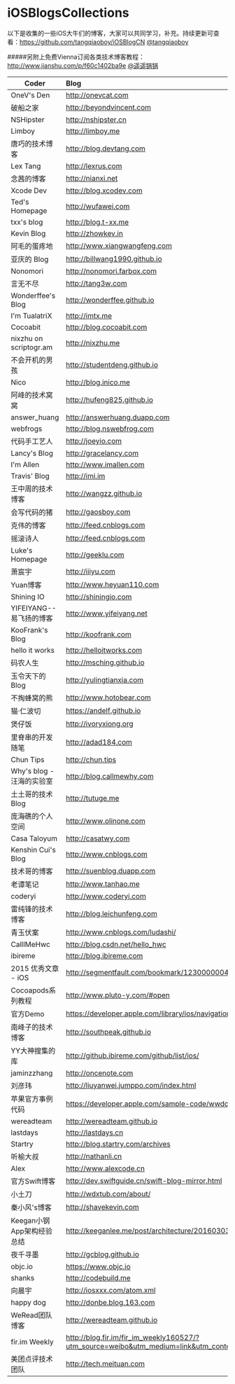 # iOSBlogsCollections

以下是收集的一些iOS大牛们的博客，大家可以共同学习，补充。持续更新可查看：https://github.com/tangqiaoboy/iOSBlogCN  [@tangqiaoboy](https://github.com/tangqiaoboy)

#####另附上免费Vienna订阅各类技术博客教程：http://www.jianshu.com/p/f60c1402ba9e  [@遥遥锅锅](http://www.jianshu.com/users/1c7d21358574/latest_articles)

|	Coder	|	Blog	|
| --------  | :-----  |
|	OneV's Den	|	http://onevcat.com	|
|	破船之家	|	http://beyondvincent.com	|
|	NSHipster	|	http://nshipster.cn	|
|	Limboy	|	http://limboy.me	|
|	唐巧的技术博客	|	http://blog.devtang.com	|
|	Lex Tang	|	http://lexrus.com	|
|	念茜的博客	|	http://nianxi.net	|
|	Xcode Dev	|	http://blog.xcodev.com	|
|	Ted's Homepage	|	http://wufawei.com	|
|	txx's blog	|	http://blog.t-xx.me	|
|	Kevin Blog	|	http://zhowkev.in	|
|	阿毛的蛋疼地	|	http://www.xiangwangfeng.com	|
|	亚庆的 Blog	|	http://billwang1990.github.io	|
|	Nonomori	|	http://nonomori.farbox.com	|
|	言无不尽	|	http://tang3w.com	|
|	Wonderffee's Blog	|	http://wonderffee.github.io	|
|	I'm TualatriX	|	http://imtx.me	|
|	Cocoabit	|	http://blog.cocoabit.com	|
|	nixzhu on scriptogr.am	|	http://nixzhu.me	|
|	不会开机的男孩	|	http://studentdeng.github.io	|
|	Nico	|	http://blog.inico.me	|
|	阿峰的技术窝窝	|	http://hufeng825.github.io	|
|	answer_huang	|	http://answerhuang.duapp.com	|
|	webfrogs	|	http://blog.nswebfrog.com	|
|	代码手工艺人	|	http://joeyio.com	|
|	Lancy's Blog	|	http://gracelancy.com	|
|	I'm Allen	|	http://www.imallen.com	|
|	Travis' Blog	|	http://imi.im	|
|	王中周的技术博客	|	http://wangzz.github.io	|
|	会写代码的猪	|	http://gaosboy.com	|
|	克伟的博客	|	http://feed.cnblogs.com	|
|	摇滚诗人	|	http://feed.cnblogs.com	|
|	Luke's Homepage	|	http://geeklu.com	|
|	萧宸宇	|	http://iiiyu.com	|
|	Yuan博客	|	http://www.heyuan110.com	|
|	Shining IO	|	http://shiningio.com	|
|	YIFEIYANG--易飞扬的博客	|	http://www.yifeiyang.net	|
|	KooFrank's Blog	|	http://koofrank.com	|
|	hello it works	|	http://helloitworks.com	|
|	码农人生	|	http://msching.github.io	|
|	玉令天下的Blog	|	http://yulingtianxia.com	|
|	不掏蜂窝的熊	|	http://www.hotobear.com	|
|	猫·仁波切	|	https://andelf.github.io	|
|	煲仔饭	|	http://ivoryxiong.org	|
|	里脊串的开发随笔	|	http://adad184.com	|
|	Chun Tips	|	http://chun.tips	|
|	Why's blog - 汪海的实验室	|	http://blog.callmewhy.com	|
|	土土哥的技术Blog	|	http://tutuge.me	|
|	庞海礁的个人空间	|	http://www.olinone.com	|
|	Casa Taloyum	|	http://casatwy.com	|
|	Kenshin Cui's Blog	|	http://www.cnblogs.com	|
|	技术哥的博客	|	http://suenblog.duapp.com	|
|	老谭笔记	|	http://www.tanhao.me	|
|	coderyi	|	http://www.coderyi.com	|
|	雷纯锋的技术博客	|	http://blog.leichunfeng.com	  |
|    青玉伏案           | http://www.cnblogs.com/ludashi/ |
|    CalllMeHwc         | http://blog.csdn.net/hello_hwc |
|    ibireme    |       http://blog.ibireme.com     |
|    2015 优秀文章 - iOS|http://segmentfault.com/bookmark/1230000004250380|
| Cocoapods系列教程|http://www.pluto-y.com/#open |
| 官方Demo |https://developer.apple.com/library/ios/navigation/#section=Resource%20Types&topic=Sample%20Code |
|南峰子的技术博客| http://southpeak.github.io |
|YY大神搜集的库|http://github.ibireme.com/github/list/ios/ |
|jaminzzhang     |    http://oncenote.com|
|刘彦玮     |     http://liuyanwei.jumppo.com/index.html|
|苹果官方事例代码|https://developer.apple.com/sample-code/wwdc/2015/|
|wereadteam|http://wereadteam.github.io|
|lastdays    |   http://lastdays.cn|
|Startry  |http://blog.startry.com/archives|
|听榆大叔|http://nathanli.cn|
|Alex|http://www.alexcode.cn|
|官方Swift博客|http://dev.swiftguide.cn/swift-blog-mirror.html|
|小土刀| http://wdxtub.com/about/|
|秦小风's博客|http://shavekevin.com|
|Keegan小钢App架构经验总结|http://keeganlee.me/post/architecture/20160303|
|夜千寻墨|http://gcblog.github.io|
| objc.io|https://www.objc.io|
|shanks|http://codebuild.me|
|向晨宇|http://iosxxx.com/atom.xml|
|happy dog|http://donbe.blog.163.com|
|WeRead团队博客|http://wereadteam.github.io|
|fir.im Weekly|http://blog.fir.im/fir_im_weekly160527/?utm_source=weibo&utm_medium=link&utm_content=fir_im_weekly160527|
|美团点评技术团队|http://tech.meituan.com|

